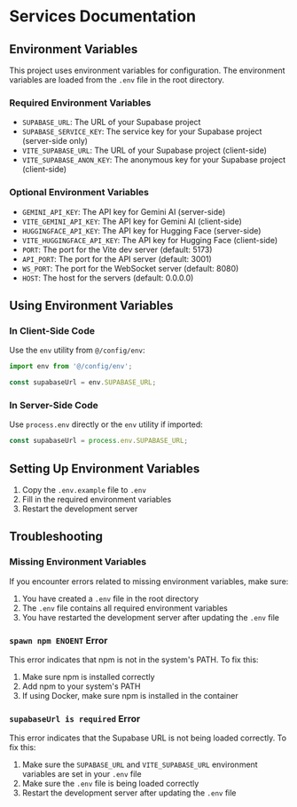 # Services Documentation

## Environment Variables

This project uses environment variables for configuration. The environment variables are loaded from the `.env` file in the root directory.

### Required Environment Variables

- `SUPABASE_URL`: The URL of your Supabase project
- `SUPABASE_SERVICE_KEY`: The service key for your Supabase project (server-side only)
- `VITE_SUPABASE_URL`: The URL of your Supabase project (client-side)
- `VITE_SUPABASE_ANON_KEY`: The anonymous key for your Supabase project (client-side)

### Optional Environment Variables

- `GEMINI_API_KEY`: The API key for Gemini AI (server-side)
- `VITE_GEMINI_API_KEY`: The API key for Gemini AI (client-side)
- `HUGGINGFACE_API_KEY`: The API key for Hugging Face (server-side)
- `VITE_HUGGINGFACE_API_KEY`: The API key for Hugging Face (client-side)
- `PORT`: The port for the Vite dev server (default: 5173)
- `API_PORT`: The port for the API server (default: 3001)
- `WS_PORT`: The port for the WebSocket server (default: 8080)
- `HOST`: The host for the servers (default: 0.0.0.0)

## Using Environment Variables

### In Client-Side Code

Use the `env` utility from `@/config/env`:

```typescript
import env from '@/config/env';

const supabaseUrl = env.SUPABASE_URL;
```

### In Server-Side Code

Use `process.env` directly or the `env` utility if imported:

```javascript
const supabaseUrl = process.env.SUPABASE_URL;
```

## Setting Up Environment Variables

1. Copy the `.env.example` file to `.env`
2. Fill in the required environment variables
3. Restart the development server

## Troubleshooting

### Missing Environment Variables

If you encounter errors related to missing environment variables, make sure:

1. You have created a `.env` file in the root directory
2. The `.env` file contains all required environment variables
3. You have restarted the development server after updating the `.env` file

### `spawn npm ENOENT` Error

This error indicates that npm is not in the system's PATH. To fix this:

1. Make sure npm is installed correctly
2. Add npm to your system's PATH
3. If using Docker, make sure npm is installed in the container

### `supabaseUrl is required` Error

This error indicates that the Supabase URL is not being loaded correctly. To fix this:

1. Make sure the `SUPABASE_URL` and `VITE_SUPABASE_URL` environment variables are set in your `.env` file
2. Make sure the `.env` file is being loaded correctly
3. Restart the development server after updating the `.env` file
